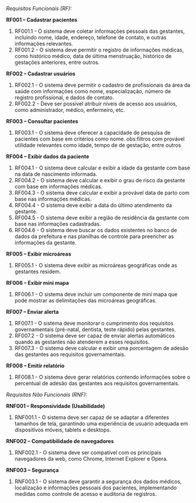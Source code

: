 *Requisitos Funcionais (RF):*

**RF001 – Cadastrar pacientes**
1. RF001.1 - O sistema deve coletar informações pessoais das gestantes, incluindo nome, idade, endereço, telefone de contato, e outras informações relevantes.
2. RF001.2 - O sistema deve permitir o registro de informações médicas, como histórico médico, data de última menstruação, histórico de gestações anteriores, entre outros.

**RF002 – Cadastrar usuários**
1. RF002.1 - O sistema deve permitir o cadastro de profissionais da área da saúde com informações como nome, especialização, número de registro profissional, e dados de contato.
2. RF002.2 - Deve ser possível atribuir níveis de acesso aos usuários, como administrador, médico, enfermeiro, etc.

**RF003 – Consultar pacientes**
1. RF003.1 - O sistema deve oferecer a capacidade de pesquisa de pacientes com base em critérios como nome.
obs:filtros com provável utilidade relevantes como idade, tempo de de gestação, entre outros

**RF004 – Exibir dados da paciente**
1. RF004.1 - O sistema deve calcular e exibir a idade da gestante com base na data de nascimento informada.
2. RF004.2 - O sistema deve calcular e exibir o grau de risco da gestante com base em informações médicas.
3. RF004.3 - O sistema deve calcular e exibir a provável data de parto com base nas informações médicas.
4. RF004.4 - O sistema deve exibir a data do último atendimento da gestante.
5. RF004.5 - O sistema deve exibir a região de residência da gestante com base nas informações cadastradas.
6. RF004.6 - O sistema deve buscar os dados existentes no banco de dados da prefeitura e nas planilhas de controle para preencher as informações da gestante.

**RF005 – Exibir microáreas**
1. RF005.1 - O sistema deve exibir as microáreas geográficas onde as gestantes residem.

**RF006 – Exibir mini mapa**
1. RF006.1 - O sistema deve incluir um componente de mini mapa que pode mostrar as delimitações das microáreas geográficas.

**RF007 – Enviar alerta**
1. RF007.1 - O sistema deve monitorar o cumprimento dos requisitos governamentais (pré-natal, dentista, teste rápido) pelas gestantes.
2. RF007.2 - O sistema deve ser capaz de enviar alertas automáticos quando as gestantes não atenderem a esses requisitos.
3. RF007.3 - O sistema deve calcular e exibir uma porcentagem de adesão das gestantes aos requisitos governamentais.

**RF008 – Emitir relatório**
1. RF008.1 - O sistema deve gerar relatórios contendo informações sobre o percentual de adesão das gestantes aos requisitos governamentais.

*Requisitos Não Funcionais (RNF):*

**RNF001 – Responsividade (Usabilidade)**
1. RNF001.1 - O sistema deve ser capaz de se adaptar a diferentes tamanhos de tela, garantindo uma experiência de usuário adequada em dispositivos móveis, tablets e desktops.

**RNF002 – Compatibilidade de navegadores**
1. RNF002.1 - O sistema deve ser compatível com os principais navegadores da web, como Chrome, Internet Explorer e Opera.

**RNF003 – Segurança**
1. RNF003.1 - O sistema deve garantir a segurança dos dados médicos, localização e informações pessoais dos pacientes, implementando medidas como controle de acesso e auditoria de registros.

